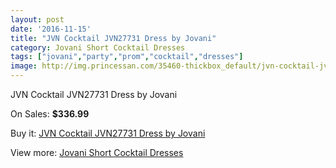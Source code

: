 ```yaml
---
layout: post
date: '2016-11-15'
title: "JVN Cocktail JVN27731 Dress by Jovani"
category: Jovani Short Cocktail Dresses
tags: ["jovani","party","prom","cocktail","dresses"]
image: http://img.princessan.com/35460-thickbox_default/jvn-cocktail-jvn27731-dress-by-jovani.jpg
---
```

JVN Cocktail JVN27731 Dress by Jovani

On Sales: **$336.99**
<a href="https://www.princessan.com/en/16595-jvn-cocktail-jvn27731-dress-by-jovani.html"><amp-img layout="responsive" width="600" height="600" src="//img.princessan.com/35460-thickbox_default/jvn-cocktail-jvn27731-dress-by-jovani.jpg" alt="JVN Cocktail JVN27731 Dress by Jovani 0" /></a>
<a href="https://www.princessan.com/en/16595-jvn-cocktail-jvn27731-dress-by-jovani.html"><amp-img layout="responsive" width="600" height="600" src="//img.princessan.com/35461-thickbox_default/jvn-cocktail-jvn27731-dress-by-jovani.jpg" alt="JVN Cocktail JVN27731 Dress by Jovani 1" /></a>
<a href="https://www.princessan.com/en/16595-jvn-cocktail-jvn27731-dress-by-jovani.html"><amp-img layout="responsive" width="600" height="600" src="//img.princessan.com/35462-thickbox_default/jvn-cocktail-jvn27731-dress-by-jovani.jpg" alt="JVN Cocktail JVN27731 Dress by Jovani 2" /></a>

Buy it: [JVN Cocktail JVN27731 Dress by Jovani](https://www.princessan.com/en/16595-jvn-cocktail-jvn27731-dress-by-jovani.html "JVN Cocktail JVN27731 Dress by Jovani")

View more: [Jovani Short Cocktail Dresses](https://www.princessan.com/en/139- "Jovani Short Cocktail Dresses")